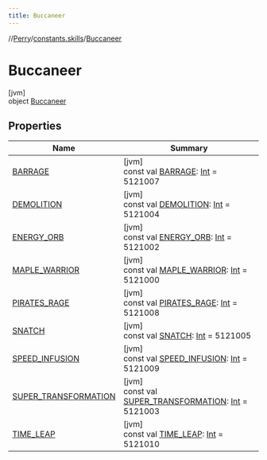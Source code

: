 ```yaml
---
title: Buccaneer
---
```

//[Perry](../../../index.html)/[constants.skills](../index.html)/[Buccaneer](index.html)



# Buccaneer



[jvm]\
object [Buccaneer](index.html)



## Properties


| Name | Summary |
|---|---|
| [BARRAGE](-b-a-r-r-a-g-e.html) | [jvm]<br>const val [BARRAGE](-b-a-r-r-a-g-e.html): [Int](https://kotlinlang.org/api/latest/jvm/stdlib/kotlin/-int/index.html) = 5121007 |
| [DEMOLITION](-d-e-m-o-l-i-t-i-o-n.html) | [jvm]<br>const val [DEMOLITION](-d-e-m-o-l-i-t-i-o-n.html): [Int](https://kotlinlang.org/api/latest/jvm/stdlib/kotlin/-int/index.html) = 5121004 |
| [ENERGY_ORB](-e-n-e-r-g-y_-o-r-b.html) | [jvm]<br>const val [ENERGY_ORB](-e-n-e-r-g-y_-o-r-b.html): [Int](https://kotlinlang.org/api/latest/jvm/stdlib/kotlin/-int/index.html) = 5121002 |
| [MAPLE_WARRIOR](-m-a-p-l-e_-w-a-r-r-i-o-r.html) | [jvm]<br>const val [MAPLE_WARRIOR](-m-a-p-l-e_-w-a-r-r-i-o-r.html): [Int](https://kotlinlang.org/api/latest/jvm/stdlib/kotlin/-int/index.html) = 5121000 |
| [PIRATES_RAGE](-p-i-r-a-t-e-s_-r-a-g-e.html) | [jvm]<br>const val [PIRATES_RAGE](-p-i-r-a-t-e-s_-r-a-g-e.html): [Int](https://kotlinlang.org/api/latest/jvm/stdlib/kotlin/-int/index.html) = 5121008 |
| [SNATCH](-s-n-a-t-c-h.html) | [jvm]<br>const val [SNATCH](-s-n-a-t-c-h.html): [Int](https://kotlinlang.org/api/latest/jvm/stdlib/kotlin/-int/index.html) = 5121005 |
| [SPEED_INFUSION](-s-p-e-e-d_-i-n-f-u-s-i-o-n.html) | [jvm]<br>const val [SPEED_INFUSION](-s-p-e-e-d_-i-n-f-u-s-i-o-n.html): [Int](https://kotlinlang.org/api/latest/jvm/stdlib/kotlin/-int/index.html) = 5121009 |
| [SUPER_TRANSFORMATION](-s-u-p-e-r_-t-r-a-n-s-f-o-r-m-a-t-i-o-n.html) | [jvm]<br>const val [SUPER_TRANSFORMATION](-s-u-p-e-r_-t-r-a-n-s-f-o-r-m-a-t-i-o-n.html): [Int](https://kotlinlang.org/api/latest/jvm/stdlib/kotlin/-int/index.html) = 5121003 |
| [TIME_LEAP](-t-i-m-e_-l-e-a-p.html) | [jvm]<br>const val [TIME_LEAP](-t-i-m-e_-l-e-a-p.html): [Int](https://kotlinlang.org/api/latest/jvm/stdlib/kotlin/-int/index.html) = 5121010 |

